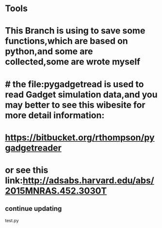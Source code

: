 # Tools
# This Branch is using to save some functions,which are based on python,and some are collected,some are wrote myself
# # the file:pygadgetread is used to read Gadget simulation data,and you may better to see this wibesite for more detail information:
# https://bitbucket.org/rthompson/pygadgetreader
# or see this link:http://adsabs.harvard.edu/abs/2015MNRAS.452.3030T
## continue updating

test.py
